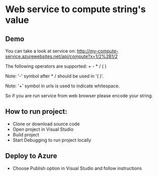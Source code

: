 # Web service to compute string's value

## Demo

You can take a look at service on: http://my-compute-service.azurewebsites.net/api/compute?x=1/2%2B1/2

The following operators are supported: + - * / ( )

Note: '-' symbol after * / should be used in '( )'.

Note: '+' symbol in urls is used to indicate whitespace. 

So if you are run service from web browser please encode your string.

## How to run project:

- Clone or download source code
- Open project in Visual Studio
- Build project
- Start Debugging to run project locally

## Deploy to Azure
- Choose Publish option in Visual Studio and follow instructions
